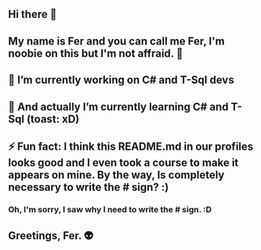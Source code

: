 ## Hi there 👋
## My name is Fer and you can call me Fer, I'm noobie on this but I'm not affraid. 🤖
## 🔭 I’m currently working on C# and T-Sql devs
## 🌱 And actually I’m currently learning C# and T-Sql (toast: xD)
## ⚡ Fun fact: I think this README.md in our profiles looks good and I even took a course to make it appears on mine. By the way, Is completely necessary to write the # sign? :)
### Oh, I'm sorry, I saw why I need to write the # sign. :D


## Greetings, Fer. 👽

<!--
**fhuertap/fhuertap** is a ✨ _special_ ✨ repository because its `README.md` (this file) appears on your GitHub profile.

Here are some ideas to get you started:

- 🔭 I’m currently working on ...
- 🌱 I’m currently learning ...
- 👯 I’m looking to collaborate on ...
- 🤔 I’m looking for help with ...
- 💬 Ask me about ...
- 📫 How to reach me: ...
- 😄 Pronouns: ...
- ⚡ Fun fact: ...
-->
